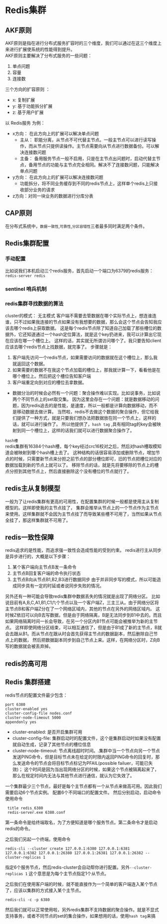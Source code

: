 # Redis集群

## AKF原则

AKF原则是指在进行分布式服务扩容时的三个维度，我们可以通过在这三个维度上来进行扩展使系统的性能得到提升。  
AKF原则主要解决了分布式服务的一些问题：

1. 单点问题
2. 容量
3. 连接数

三个方向的扩容原则 ：

- x: 复制扩展
- y: 基于功能拆分扩展
- z: 基于用户扩展

以 Redis服务 为例：

- x方向： 在此方向上的扩展可以解决单点问题
    - 主从： 职能分离，从节点不可代替主节点。一般主节点可以进行读写操作，而从节点只提供读操作。主节点需要向从节点进行数据备份。可以解决连接数问题
    - 主备： 备用服务节点一般不启用，只是在主节点出问题时，启动代替主节点，备用节点的功能与主节点完全相同。解决不了连接数问题，只能解决单点问题
- y方向： 在此方向上的扩展可以解决连接数问题
    - 功能拆分，将不同业务缓存到不同的redis节点上，这样单个redis上只接收部分业务的请求
- z方向：对同一块业务的数据进行分库分表

## CAP原则

在分布式系统中，`数据一致性`,`可靠性`,`分区容错性`三者最多同时满足两个条件。

## Redis集群配置

### 手动配置

比如说我们本机启动三个redis服务，首先启动一个端口为6379的redis服务：
`redis-server redis`

### sentinel 哨兵机制

### redis集群寻找数据的算法

cluster的模式： 无主模式 客户端不需要去管数据在哪个实际节点上，想连谁连谁，只不过如果我连接的节点如果没有我想要的数据，那么会这个节点会告知我应该去哪个redis上获取数据。
这是每个redis节点除了知道自己加载了那些槽位的数据外，它还知道通过一个hash定位算法，就是这个key扔进来，我可以计算出它现在应该在哪一个槽位上。
这样的话，其实就无所谓访问哪个了。我只要告知client应该去哪个redis节点上找数据，就完事了。 步骤就是：

1. 客户端先访问一个redis节点，如果需要访问的数据就在这个槽位上，那么我就返回这个数据。
2. 如果需要的数据不在我这个节点加载的槽位上，那我就计算一下，看看他是在哪个槽位上。然后把这个槽位告知客户端
3. 客户端重定向到对应的槽位去拿数据。

- 数据分治的时候会必然有一个问题：聚合操作难以实现。比如说事务，比如说两个不同节点上的set取交集。 因为这里会存在一个问题：就是数据移动的问题，因为redis追去的是性能，是速度，所以一般都是计算向数据移动，而不是移动数据去做计算。
  当然啦，redis不去做这个数据的聚合操作，但它给我们提供了一种方式，就是只要我们想办法把数据放在同一个节点上，这样的话，就可以进行操作了。 所以他提供了，`hash tag`
  ,具有相同tag的key会被映射到同一个槽位上，这样的话我们就可以进行数据聚合操作了。

`hash槽`   
redis集群有16384个hash槽，每个key经过crc16校对之后，然后对hash槽取模知道会被映射到哪个hash槽上去了。
这种结构的话很容易添加或删除节点，增加节点的时候，只需要新节点来分担之前节点的部分槽位即可，旧的节点把槽位对应的数据加载到新的节点上就可以了。
移除节点的话，就是先将要移除的节点上的槽点分担到其他节点上，然后直接删除这个没有槽位的节点就行了。

## redis主从复制模型
一般为了让redis集群有更高的可用性，在配置集群的时候一般都是使用主从复制模型的。这样即使我的主节点挂了，
集群会推举从节点上的一个节点作为主节点来使用。这样集群就不会因为主节点挂了而导致某些槽不可用了，当然如果从节点全挂了，那这样集群就不可用了。

## redis一致性保障
redis追求的是性能，而追求强一致性会造成性能的受到约束。
redis进行主从同步是异步进行的，大概是以下步骤：
1. 某个客户端向主节点B发一条命令
2. 主节点B回复客户端的命令执行状态
3. 主节点B向从节点B1,B2,B3进行数据同步
由于并非同步写的模式，所以可能造成同步具有一定的时延或者说同步失败的情况。
   
另外还有一种可能会导致redis集群中数据丢失的情况就是出现了网络分区。
比如说目前有A,B,C,A1,B1,C1六个节点以及一个客户端Z，三主三从。由于网络分区将主节点B和客户端Z分在了一个网络区域内，其他的节点在另外的网络区域内。
这时候Z依旧可以向B去写数据，但是由于网络隔离，B是无法同步到B1中去的。而且如果网络隔离时间一长会导致，在另一个分区内B1节点可能会被推举为新的主节点。
这样即使网络分区结束，可以相互通信了，但是由于B1成了新的主节点，B就会去跟从B1。而从节点在跟从时会首先获得主节点的数据副本，然后删除自己节点上的数据，
然后把数据副本同步到自己节点上来。这样，在网络分区时，Z向B写的数据就会被丢弃掉。

## redis的高可用


## Redis 集群搭建
redis节点的配置文件最少包含：
```
port 6380
cluster-enabled yes
cluster-config-file nodes.conf
cluster-node-timeout 5000
appendonly yes
```
- cluster-enabled: 是否开启集群可用
- cluster-config-file: 集群启动时的配置文件，这个是集群启动时如果没有配置就自动生成，记录了其他节点的槽位信息
- cluster-node-timeout: 节点离线超时时间。.集群中当一个节点向另一个节点发送PING命令，但是目标节点未在给定的时限内返回PING命令的回复时，那么发送命令的节点会将目标节点标记为PFAIL(possible failuer，可能已失效)；
  这个时间是因为当出现网络分区的时候，如果这个节点被隔离起来了，那么在规定时间内无法与其他节点进行通信，就认为它失效了。
  
一个集群最少三个节点，最好是每个主节点都有一个从节点来做高可用。因此我们需要启动6个节点实例。 配置6个不同端口的配置文件。
然后分别启动，启动命令使用命令
```shell
 title redis_6380
 redis-server.exe 6380.conf
```
第一条命令是给终端取名，为了方便知道是哪个服务节点。第二条命令才是启动redis的命令。

之后我们另起一个终端，使用命令
```shell
redis-cli --cluster create 127.0.0.1:6380 127.0.0.1:6381 127.0.0.1:6382 127.0.0.1:26380 127.0.0.1:26381 127.0.0.1:26382 --cluster-replicas 1
```
指定6个服务节点，然后redis-cluster会自动帮你进行配置。另外`--cluster-replicas 1` 这个意思是为每个主节点指定1个从节点。

之后我们在使用客户端的时候，就不能直接作为一个简单的客户端连入某个节点了，应该以集群的方式接入某个主节点。
```shell
redis-cli -c -p 6380
```
然后我们就可以正常使用啦，另外redis集群不支持数据的聚合操作。就是不显式支持事务，或者不同节点的set的集合操作，如果想用的话，使用`hash tag`来搞
